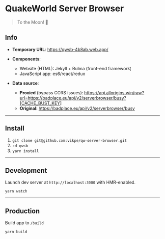 # QuakeWorld Server Browser
> To the Moon! 🚀

## Info
* **Temporary URL**: https://qwsb-4b8ab.web.app/
* **Components**: 
  * Website (HTML): Jekyll + Bulma (front-end framework)
  * JavaScript app: es6/react/redux
    
* **Data source**:
  * **Proxied** (bypass CORS issues): https://api.allorigins.win/raw?url=https://badplace.eu/api/v2/serverbrowser/busy?[CACHE_BUST_KEY]
  * **Original**: https://badplace.eu/api/v2/serverbrowser/busy

---

## Install
1. `git clone git@github.com:vikpe/qw-server-browser.git`
1. `cd qwsb`   
1. `yarn install`

---

## Development
Launch dev server at `http://localhost:3000` with HMR-enabled.
```
yarn watch
```

---

## Production
Build app to `/build`
```
yarn build
```
